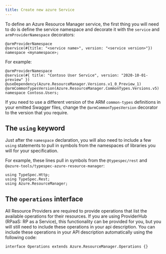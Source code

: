 ```yaml
---
title: Create new azure Service
---
```


To define an Azure Resource Manager service, the first thing you will need to do is define the service namespace and decorate it with the `service` and `armProviderNamespace` decorators:

```typespec
@armProviderNamespace
@service(#{title: "<service name>", version: "<service version>"})
namespace <mynamespace>;
```

For example:

```typespec
@armProviderNamespace
@service(#{ title: "Contoso User Service", version: "2020-10-01-preview" })
@useDependency(Azure.ResourceManager.Versions.v1_0_Preview_1)
@armCommonTypesVersion(Azure.ResourceManager.CommonTypes.Versions.v5)
namespace Contoso.Users;
```

If you need to use a different version of the ARM `common-types` definitions in your emitted Swagger files, change the `@armCommonTypesVersion` decorator to the version that you require.

## The `using` keyword

Just after the `namespace` declaration, you will also need to include a few `using` statements to pull in symbols from the namespaces of libraries you will for your specification.

For example, these lines pull in symbols from the `@typespec/rest` and `@azure-tools/typespec-azure-resource-manager`:

```
using TypeSpec.Http;
using TypeSpec.Rest;
using Azure.ResourceManager;
```

## The `operations` interface

All Resource Providers are required to provide operations that list the available operations for their resources. If you are using ProviderHub (RPaaS: RP as a Service), this functionality can be provided for you, but you will still need to include these operations in your api description. You can include these operations in your API description automatically using the following code:

```typespec
interface Operations extends Azure.ResourceManager.Operations {}
```
